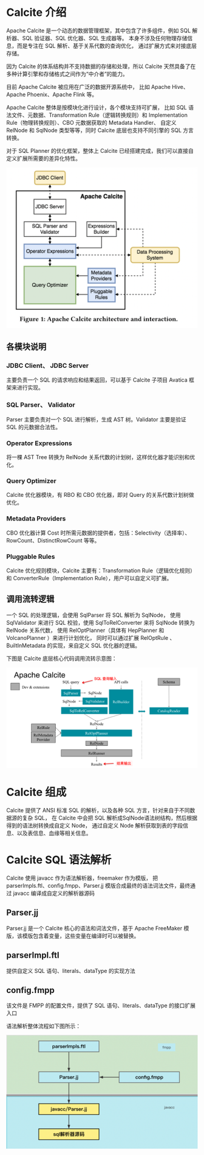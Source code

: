 # Calcite 介绍
Apache Calcite 是一个动态的数据管理框架，其中包含了许多组件，例如 SQL 解析器、SQL 验证器、SQL 优化器、SQL 生成器等。
本身不涉及任何物理存储信息，而是专注在 SQL 解析、基于关系代数的查询优化，
通过扩展方式来对接底层存储。

因为 Calcite 的体系结构并不支持数据的存储和处理，所以 Calcite 天然具备了在多种计算引擎和存储格式之间作为“中介者”的能力。

目前 Apache Calcite 被应用在广泛的数据开源系统中，
比如 Apache Hive、Apache Phoenix、Apache Flink 等。

Apache Calcite 整体是按模块化进行设计，各个模块支持可扩展，
比如 SQL 语法文件、元数据、Transformation Rule（逻辑转换规则）和 
Implementation Rule（物理转换规则）、CBO 元数据获取的 Metadata Handler、
自定义 RelNode 和 SqlNode 类型等等，同时 Calcite 底层也支持不同引擎的 SQL 方言转换。

对于 SQL Planner 的优化框架，整体上 Calcite 已经搭建完成，我们可以直接自定义扩展所需要的差异化特性。

![calcite_info](../../_media/assets/Calcite/about/calcite_info.webp)

## 各模块说明
### JDBC Client、 JDBC Server
主要负责一个 SQL 的请求响应和结果返回，可以基于 Calcite 子项目 Avatica 框架来进行实现。

### SQL Parser、 Validator
Parser 主要负责对一个 SQL 进行解析，生成 AST 树。Validator 主要是验证 SQL 的元数据合法性。

### Operator Expressions
将一棵 AST Tree 转换为 RelNode 关系代数的计划树，这样优化器才能识别和优化。

### Query Optimizer 
Calcite 优化器模块，有 RBO 和 CBO 优化器，即对 Query 的关系代数计划树做优化。

### Metadata Providers
CBO 优化器计算 Cost 时所需元数据的提供者，包括：Selectivity（选择率）、RowCount、DistinctRowCount 等等。

### Pluggable Rules
Calcite 优化规则模块，Calcite 主要有：Transformation Rule（逻辑优化规则）和 ConverterRule（Implementation Rule），用户可以自定义可扩展。

## 调用流转逻辑
一个 SQL 的处理逻辑，会使用 SqlParser  将 SQL 解析为 SqlNode，
使用 SqlValidator 来进行 SQL 校验，使用 SqlToRelConverter 来将 SqlNode 转换为 RelNode 关系代数，
使用 RelOptPlanner（具体有 HepPlanner  和 VolcanoPlanner ）来进行计划优化，
同时可以通过扩展 RelOptRule 、BuiltInMetadata 的实现，来自定义 SQL 优化器的逻辑。

下图是 Calcite 底层核心代码调用流转示意图：

![calcite_sql_run](../../_media/assets/Calcite/about/calcite_sql_run.webp)

# Calcite 组成
Calcite 提供了 ANSI 标准 SQL 的解析，以及各种 SQL 方言，针对来自于不同数据源的复杂 SQL，
在 Calcite 中会把 SQL 解析成SqlNode语法树结构，然后根据得到的语法树转换成自定义 Node，
通过自定义 Node 解析获取到表的字段信息、以及表信息、血缘等相关信息。

# Calcite SQL 语法解析
Calcite 使用 javacc 作为语法解析器，freemaker 作为模版，
把 parserImpls.ftl、config.fmpp、Parser.jj 模版合成最终的语法词法文件，最终通过 javacc 编译成自定义的解析器源码

## Parser.jj
Parser.jj 是一个 Calcite 核心的语法和词法文件，基于 Apache FreeMaker 模版，该模版包含着变量，这些变量在编译时可以被替换。

## parserImpl.ftl
提供自定义 SQL 语句、literals、dataType 的实现方法

## config.fmpp
该文件是 FMPP 的配置文件，提供了 SQL 语句、literals、dataType 的接口扩展入口

语法解析整体流程如下图所示：

![sql_parser](../../_media/assets/Calcite/about/sql_parser.webp)
